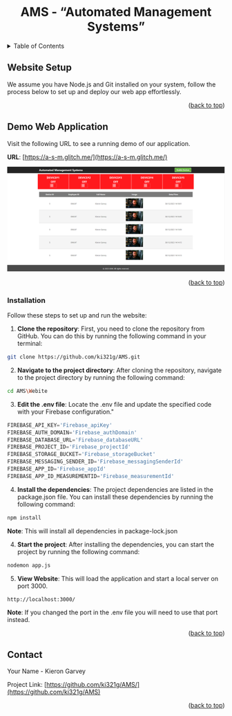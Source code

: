 <a name="readme-top"></a>
<!-- PROJECT SHIELDS -->
<!-- PROJECT LOGO -->
<div align="center">
  <h1 align="center">AMS - “Automated Management Systems”</h1>
<!--   <img src="readme/images/weathertop.png" alt="Logo">  -->
</div>
<!-- TABLE OF CONTENTS -->
<details>
  <summary>Table of Contents</summary>
  <ol>     
    <li><a href="#Website-Setup">Website Setup </a></li> 
    <li><a href="#Demo-Web-Application ">Demo Web Application </a></li>
    <li><a href="#installation">Installation</a></li>
    <li><a href="#contact">Contact</a></li>
  </ol>
</details>

<!-- Website Setup -->
## Website Setup 
We assume you have Node.js and Git installed on your system, follow the process below to set up and deploy our web app effortlessly.

<p align="right">(<a href="#readme-top">back to top</a>)</p>

<!-- Demo Web APP  -->
## Demo Web Application 
Visit the following URL to see a running demo of our application.

**URL**: [https://a-s-m.glitch.me/](https://a-s-m.glitch.me/)

<a href="https://a-s-m.glitch.me/" target="_blank">
 <img src="Assets/website.png" alt="visit website"/>
</a>

<p align="right">(<a href="#readme-top">back to top</a>)</p>

<!-- Installation -->
### Installation

Follow these steps to set up and run the website:

1. **Clone the repository**: First, you need to clone the repository from GitHub. You can do this by running the following command in your terminal:

```bash
git clone https://github.com/ki321g/AMS.git
``` 

2. **Navigate to the project directory**: After cloning the repository, navigate to the project directory by running the following command:

```bash
cd AMS\Webite
``` 

3. **Edit the .env file**:  Locate the .env file and update the specified code with your Firebase configuration."

```js
FIREBASE_API_KEY='Firebase_apiKey'
FIREBASE_AUTH_DOMAIN='Firebase_authDomain'
FIREBASE_DATABASE_URL='Firebase_databaseURL'
FIREBASE_PROJECT_ID='Firebase_projectId'
FIREBASE_STORAGE_BUCKET='Firebase_storageBucket'
FIREBASE_MESSAGING_SENDER_ID='Firebase_messagingSenderId'
FIREBASE_APP_ID='Firebase_appId'
FIREBASE_APP_ID_MEASUREMENTID='Firebase_measurementId'
```

4. **Install the dependencies**: The project dependencies are listed in the package.json file. You can install these dependencies by running the following command:

```bash
npm install
``` 
**Note**: This will install all dependencies in package-lock.json

4. **Start the project**: After installing the dependencies, you can start the project by running the following command:

```bash
nodemon app.js
``` 

5. **View Website**: This will load the application and start a local server on port 3000. 
  ```
  http://localhost:3000/
  ``` 

**Note**: If you changed the port in the .env file you will need to use that port instead.

<p align="right">(<a href="#readme-top">back to top</a>)</p>

<!-- CONTACT -->
## Contact
Your Name - Kieron Garvey

Project Link: [https://github.com/ki321g/AMS/](https://github.com/ki321g/AMS)

<p align="right">(<a href="#readme-top">back to top</a>)</p>




